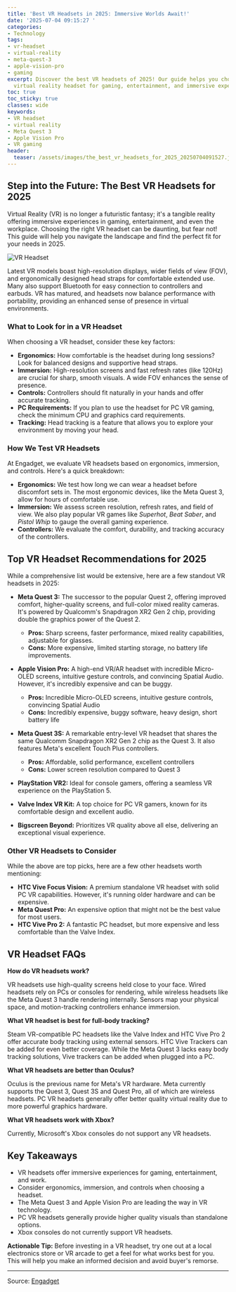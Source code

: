 ```yaml
---
title: 'Best VR Headsets in 2025: Immersive Worlds Await!'
date: '2025-07-04 09:15:27 '
categories:
- Technology
tags:
- vr-headset
- virtual-reality
- meta-quest-3
- apple-vision-pro
- gaming
excerpt: Discover the best VR headsets of 2025! Our guide helps you choose the perfect
  virtual reality headset for gaming, entertainment, and immersive experiences.
toc: true
toc_sticky: true
classes: wide
keywords:
- VR headset
- virtual reality
- Meta Quest 3
- Apple Vision Pro
- VR gaming
header:
  teaser: /assets/images/the_best_vr_headsets_for_2025_20250704091527.jpg
---
```


## Step into the Future: The Best VR Headsets for 2025

Virtual Reality (VR) is no longer a futuristic fantasy; it's a tangible reality offering immersive experiences in gaming, entertainment, and even the workplace. Choosing the right VR headset can be daunting, but fear not! This guide will help you navigate the landscape and find the perfect fit for your needs in 2025.

![VR Headset](https://o.aolcdn.com/images/dims?image_uri=https%3A%2F%2Fs.yimg.com%2Fos%2Fcreatr-uploaded-images%2F2024-12%2F3aaa56f0-bc67-11ef-97ff-b8e61f9b123d&resize=1400%2C787&client=19f2b5e49a271b2bde77&signature=a0b28838687901a9110514f3af57b3e685f7cd3e)

Latest VR models boast high-resolution displays, wider fields of view (FOV), and ergonomically designed head straps for comfortable extended use. Many also support Bluetooth for easy connection to controllers and earbuds. VR has matured, and headsets now balance performance with portability, providing an enhanced sense of presence in virtual environments.

### What to Look for in a VR Headset

When choosing a VR headset, consider these key factors:

*   **Ergonomics:** How comfortable is the headset during long sessions? Look for balanced designs and supportive head straps.
*   **Immersion:** High-resolution screens and fast refresh rates (like 120Hz) are crucial for sharp, smooth visuals. A wide FOV enhances the sense of presence.
*   **Controls:** Controllers should fit naturally in your hands and offer accurate tracking.
*   **PC Requirements:** If you plan to use the headset for PC VR gaming, check the minimum CPU and graphics card requirements.
*   **Tracking:** Head tracking is a feature that allows you to explore your environment by moving your head. 

### How We Test VR Headsets

At Engadget, we evaluate VR headsets based on ergonomics, immersion, and controls. Here's a quick breakdown:

*   **Ergonomics:** We test how long we can wear a headset before discomfort sets in. The most ergonomic devices, like the Meta Quest 3, allow for hours of comfortable use.
*   **Immersion:** We assess screen resolution, refresh rates, and field of view. We also play popular VR games like *Superhot*, *Beat Saber*, and *Pistol Whip* to gauge the overall gaming experience.
*   **Controllers:** We evaluate the comfort, durability, and tracking accuracy of the controllers.

## Top VR Headset Recommendations for 2025

While a comprehensive list would be extensive, here are a few standout VR headsets in 2025:

*   **Meta Quest 3:** The successor to the popular Quest 2, offering improved comfort, higher-quality screens, and full-color mixed reality cameras. It's powered by Qualcomm's Snapdragon XR2 Gen 2 chip, providing double the graphics power of the Quest 2.

    *   **Pros:** Sharp screens, faster performance, mixed reality capabilities, adjustable for glasses.
    *   **Cons:** More expensive, limited starting storage, no battery life improvements.

*   **Apple Vision Pro:** A high-end VR/AR headset with incredible Micro-OLED screens, intuitive gesture controls, and convincing Spatial Audio. However, it's incredibly expensive and can be buggy.

    *   **Pros:** Incredible Micro-OLED screens, intuitive gesture controls, convincing Spatial Audio
    *   **Cons:** Incredibly expensive, buggy software, heavy design, short battery life

*   **Meta Quest 3S:** A remarkable entry-level VR headset that shares the same Qualcomm Snapdragon XR2 Gen 2 chip as the Quest 3. It also features Meta's excellent Touch Plus controllers.

    *   **Pros:** Affordable, solid performance, excellent controllers
    *   **Cons:** Lower screen resolution compared to Quest 3
*   **PlayStation VR2:** Ideal for console gamers, offering a seamless VR experience on the PlayStation 5.
*   **Valve Index VR Kit:** A top choice for PC VR gamers, known for its comfortable design and excellent audio.
*   **Bigscreen Beyond:** Prioritizes VR quality above all else, delivering an exceptional visual experience.

### Other VR Headsets to Consider

While the above are top picks, here are a few other headsets worth mentioning:

*   **HTC Vive Focus Vision:** A premium standalone VR headset with solid PC VR capabilities. However, it's running older hardware and can be expensive.
*   **Meta Quest Pro:** An expensive option that might not be the best value for most users.
*   **HTC Vive Pro 2:** A fantastic PC headset, but more expensive and less comfortable than the Valve Index.

## VR Headset FAQs

**How do VR headsets work?**

VR headsets use high-quality screens held close to your face. Wired headsets rely on PCs or consoles for rendering, while wireless headsets like the Meta Quest 3 handle rendering internally. Sensors map your physical space, and motion-tracking controllers enhance immersion.

**What VR headset is best for full-body tracking?**

Steam VR-compatible PC headsets like the Valve Index and HTC Vive Pro 2 offer accurate body tracking using external sensors. HTC Vive Trackers can be added for even better coverage. While the Meta Quest 3 lacks easy body tracking solutions, Vive trackers can be added when plugged into a PC.

**What VR headsets are better than Oculus?**

Oculus is the previous name for Meta's VR hardware. Meta currently supports the Quest 3, Quest 3S and Quest Pro, all of which are wireless headsets. PC VR headsets generally offer better quality virtual reality due to more powerful graphics hardware.

**What VR headsets work with Xbox?**

Currently, Microsoft's Xbox consoles do not support any VR headsets.

## Key Takeaways

*   VR headsets offer immersive experiences for gaming, entertainment, and work.
*   Consider ergonomics, immersion, and controls when choosing a headset.
*   The Meta Quest 3 and Apple Vision Pro are leading the way in VR technology.
*   PC VR headsets generally provide higher quality visuals than standalone options.
*   Xbox consoles do not currently support VR headsets.

**Actionable Tip:** Before investing in a VR headset, try one out at a local electronics store or VR arcade to get a feel for what works best for you. This will help you make an informed decision and avoid buyer's remorse.

---

Source: [Engadget](https://www.engadget.com/ar-vr/best-vr-headsets-140012529.html?src=rss)